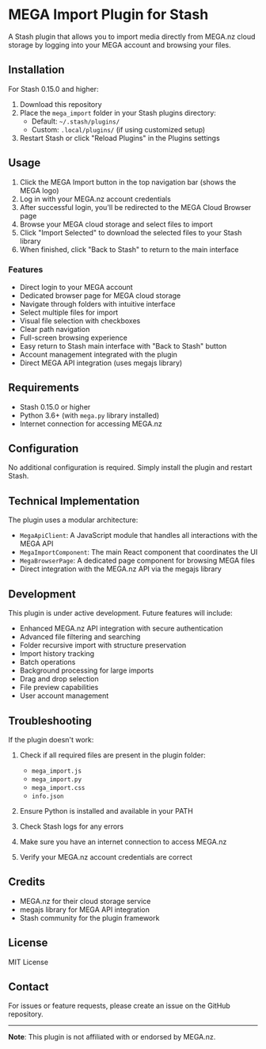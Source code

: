 # MEGA Import Plugin for Stash

A Stash plugin that allows you to import media directly from MEGA.nz cloud storage by logging into your MEGA account and browsing your files.

## Installation

For Stash 0.15.0 and higher:

1. Download this repository
2. Place the `mega_import` folder in your Stash plugins directory:
   - Default: `~/.stash/plugins/`
   - Custom: `.local/plugins/` (if using customized setup)
3. Restart Stash or click "Reload Plugins" in the Plugins settings

## Usage

1. Click the MEGA Import button in the top navigation bar (shows the MEGA logo)
2. Log in with your MEGA.nz account credentials
3. After successful login, you'll be redirected to the MEGA Cloud Browser page
4. Browse your MEGA cloud storage and select files to import
5. Click "Import Selected" to download the selected files to your Stash library
6. When finished, click "Back to Stash" to return to the main interface

### Features

- Direct login to your MEGA account
- Dedicated browser page for MEGA cloud storage
- Navigate through folders with intuitive interface
- Select multiple files for import
- Visual file selection with checkboxes
- Clear path navigation
- Full-screen browsing experience
- Easy return to Stash main interface with "Back to Stash" button
- Account management integrated with the plugin
- Direct MEGA API integration (uses megajs library)

## Requirements

- Stash 0.15.0 or higher
- Python 3.6+ (with `mega.py` library installed)
- Internet connection for accessing MEGA.nz

## Configuration

No additional configuration is required. Simply install the plugin and restart Stash.

## Technical Implementation

The plugin uses a modular architecture:

- `MegaApiClient`: A JavaScript module that handles all interactions with the MEGA API
- `MegaImportComponent`: The main React component that coordinates the UI
- `MegaBrowserPage`: A dedicated page component for browsing MEGA files
- Direct integration with the MEGA.nz API via the megajs library

## Development

This plugin is under active development. Future features will include:

- Enhanced MEGA.nz API integration with secure authentication
- Advanced file filtering and searching
- Folder recursive import with structure preservation
- Import history tracking
- Batch operations
- Background processing for large imports
- Drag and drop selection
- File preview capabilities
- User account management

## Troubleshooting

If the plugin doesn't work:

1. Check if all required files are present in the plugin folder:
   - `mega_import.js`
   - `mega_import.py`
   - `mega_import.css`
   - `info.json`

2. Ensure Python is installed and available in your PATH
3. Check Stash logs for any errors
4. Make sure you have an internet connection to access MEGA.nz
5. Verify your MEGA.nz account credentials are correct

## Credits

- MEGA.nz for their cloud storage service
- megajs library for MEGA API integration
- Stash community for the plugin framework

## License

MIT License

## Contact

For issues or feature requests, please create an issue on the GitHub repository.

---

**Note**: This plugin is not affiliated with or endorsed by MEGA.nz. 